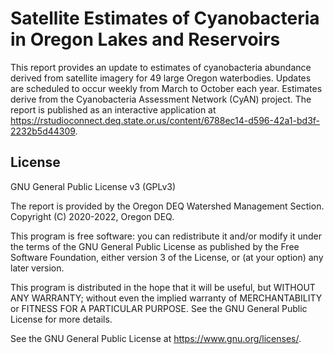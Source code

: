 # Satellite Estimates of Cyanobacteria in Oregon Lakes and Reservoirs

This report provides an update to estimates of cyanobacteria abundance derived from satellite imagery for 49 large Oregon waterbodies. Updates are scheduled to occur weekly from March to October each year. Estimates derive from the Cyanobacteria Assessment Network (CyAN) project. The report is published as an interactive application at https://rstudioconnect.deq.state.or.us/content/6788ec14-d596-42a1-bd3f-2232b5d44309.



## License
GNU General Public License v3 (GPLv3)

The report is provided by the Oregon DEQ Watershed Management Section. Copyright (C) 2020-2022, Oregon DEQ.

This program is free software: you can redistribute it and/or modify it under the terms of the GNU General Public License as published by the Free Software Foundation, either version 3 of the License, or (at your option) any later version.

This program is distributed in the hope that it will be useful, but WITHOUT ANY WARRANTY; without even the implied warranty of MERCHANTABILITY or FITNESS FOR A PARTICULAR PURPOSE. See the GNU General Public License for more details.

See the GNU General Public License at https://www.gnu.org/licenses/.
